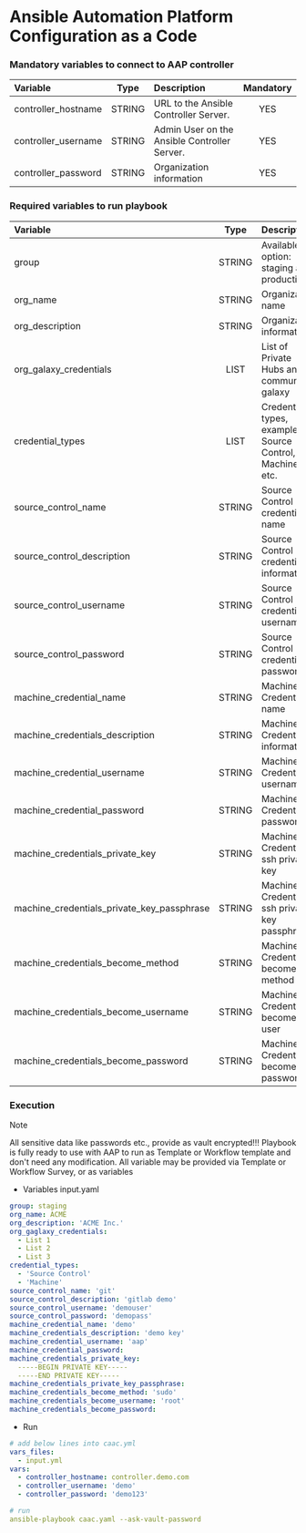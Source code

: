 # Ansible Automation Platform Configuration as a Code

### Mandatory variables to connect to AAP controller
| Variable               |  Type  | Description                                             | Mandatory |
|:-----------------------|:------:|:--------------------------------------------------------|:---------:|
| controller_hostname    | STRING | URL to the Ansible Controller Server.                   |    YES    |
| controller_username    | STRING | Admin User on the Ansible Controller Server.            |    YES    |
| controller_password    | STRING | Organization information                                |    YES    |

### Required variables to run playbook
| Variable                                   |  Type  | Description                                             | Mandatory |
|:-------------------------------------------|:------:|:--------------------------------------------------------|:---------:|
| group                                      | STRING | Available option: staging and production                |    YES    |
| org_name                                   | STRING | Organization name                                       |    YES    |
| org_description                            | STRING | Organization information                                |    NO     |
| org_galaxy_credentials                     |  LIST  | List of Private Hubs and community galaxy               |    YES    |
| credential_types                           |  LIST  | Credential types, example: Source Control, Machine etc. |    YES    |
| source_control_name                        | STRING | Source Control credential name                          |    YES    |
| source_control_description                 | STRING | Source Control credential information                   |    NO     |
| source_control_username                    | STRING | Source Control credential username                      |    YES    |
| source_control_password                    | STRING | Source Control credential password                      |    YES    | 
| machine_credential_name                    | STRING | Machine Credential name                                 |    YES    | 
| machine_credentials_description            | STRING | Machine Credential information                          |    NO     | 
| machine_credential_username                | STRING | Machine Credential username                             |    YES    | 
| machine_credential_password                | STRING | Machine Credential password                             |    NO     | 
| machine_credentials_private_key            | STRING | Machine Credential ssh private key                      |    YES    | 
| machine_credentials_private_key_passphrase | STRING | Machine Credential ssh private key passphrase           |    NO     | 
| machine_credentials_become_method          | STRING | Machine Credential become method                        |    NO     | 
| machine_credentials_become_username        | STRING | Machine Credential become user                          |    NO     | 
| machine_credentials_become_password        | STRING | Machine Credential become password                      |    NO     |

### Execution
> [!NOTE] 
> All sensitive data like passwords etc., provide as vault encrypted!!!
> Playbook is fully ready to use with AAP to run as Template or Workflow template and don't need any modification.
> All variable may be provided via Template or Workflow Survey, or as variables

- Variables input.yaml
```yaml
group: staging
org_name: ACME
org_description: 'ACME Inc.'
org_gaglaxy_credentials:
  - List 1
  - List 2
  - List 3
credential_types:
  - 'Source Control'
  - 'Machine'
source_control_name: 'git'
source_control_description: 'gitlab demo'
source_control_username: 'demouser'
source_control_password: 'demopass'
machine_credential_name: 'demo'
machine_credentials_description: 'demo key'
machine_credential_username: 'aap'
machine_credential_password:
machine_credentials_private_key:
  -----BEGIN PRIVATE KEY-----
  -----END PRIVATE KEY-----
machine_credentials_private_key_passphrase:
machine_credentials_become_method: 'sudo'
machine_credentials_become_username: 'root'
machine_credentials_become_password:
```
- Run
```yaml
# add below lines into caac.yml
vars_files:
  - input.yml
vars:
  - controller_hostname: controller.demo.com
  - controller_username: 'demo'
  - controller_password: 'demo123'

# run
ansible-playbook caac.yaml --ask-vault-password
```

